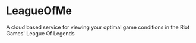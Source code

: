 # LeagueOfMe
A cloud based service for viewing your optimal game conditions in the Riot Games' League Of Legends
